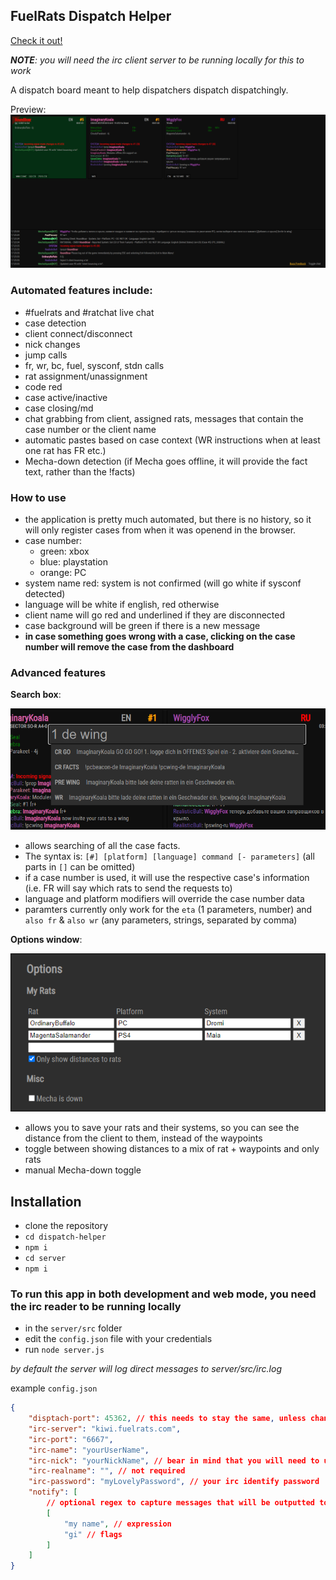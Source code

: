 ## FuelRats Dispatch Helper

[Check it out!](https://dispatch.stefanpuia.co.uk)

_**NOTE**: you will need the irc client server to be running locally for this to work_

A dispatch board meant to help dispatchers dispatch dispatchingly.

Preview:
![Preview Image](docs/images/main-screen.png)

### Automated features include:

-   #fuelrats and #ratchat live chat
-   case detection
-   client connect/disconnect
-   nick changes
-   jump calls
-   fr, wr, bc, fuel, sysconf, stdn calls
-   rat assignment/unassignment
-   code red
-   case active/inactive
-   case closing/md
-   chat grabbing from client, assigned rats, messages that contain the case number or the client name
-   automatic pastes based on case context (WR instructions when at least one rat has FR etc.)
-   Mecha-down detection (if Mecha goes offline, it will provide the fact text, rather than the !facts)

### How to use

-   the application is pretty much automated, but there is no history, so it will only register cases from when it was openend in the browser.
-   case number:
    -   green: xbox
    -   blue: playstation
    -   orange: PC
-   system name red: system is not confirmed (will go white if sysconf detected)
-   language will be white if english, red otherwise
-   client name will go red and underlined if they are disconnected
-   case background will be green if there is a new message
-   **in case something goes wrong with a case, clicking on the case number will remove the case from the dashboard**

### Advanced features

**Search box**:

![Search box](docs/images/search-box.png)

-   allows searching of all the case facts.
-   The syntax is: `[#] [platform] [language] command [- parameters]` (all parts in `[]` can be omitted)
-   if a case number is used, it will use the respective case's information (i.e. FR will say which rats to send the requests to)
-   language and platform modifiers will override the case number data
-   paramters currently only work for the `eta` (1 parameters, number) and `also fr` & `also wr` (any parameters, strings, separated by comma)

**Options window**:

![Options](docs/images/options.png)

-   allows you to save your rats and their systems, so you can see the distance from the client to them, instead of the waypoints
-   toggle between showing distances to a mix of rat + waypoints and only rats
-   manual Mecha-down toggle

## Installation

-   clone the repository
-   `cd dispatch-helper`
-   `npm i`
-   `cd server`
-   `npm i`

### To run this app in both development and web mode, you need the irc reader to be running locally

-   in the `server/src` folder
-   edit the `config.json` file with your credentials
-   run `node server.js`

_by default the server will log direct messages to server/src/irc.log_

example `config.json`

```json
{
    "disptach-port": 45362, // this needs to stay the same, unless changed in the react app as well
    "irc-server": "kiwi.fuelrats.com",
    "irc-port": "6667",
    "irc-name": "yourUserName",
    "irc-nick": "yourNickName", // bear in mind that you will need to use a different nick if you are already connected
    "irc-realname": "", // not required
    "irc-password": "myLovelyPassword", // your irc identify password
    "notify": [
        // optional regex to capture messages that will be outputted to irc.log in the server/src folder
        [
            "my name", // expression
            "gi" // flags
        ]
    ]
}
```
